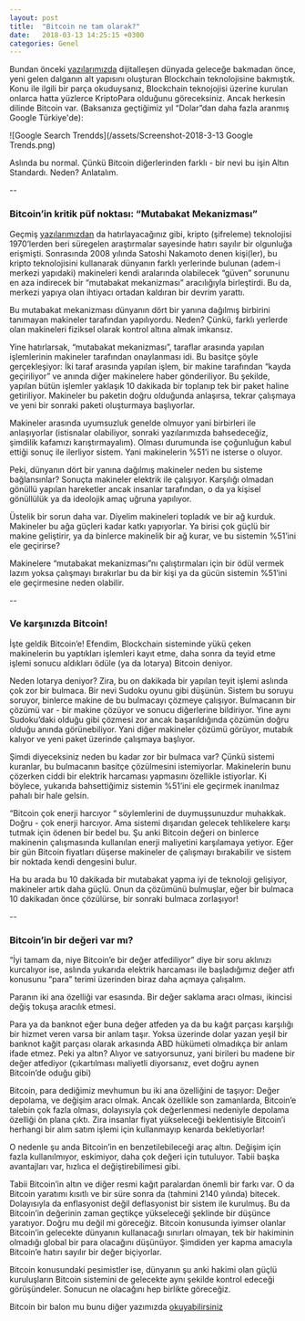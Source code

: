 ```yaml
---
layout: post
title:  "Bitcoin ne tam olarak?"
date:   2018-03-13 14:25:15 +0300
categories: Genel
---
```


Bundan önceki [yazılarımızda](/genel/2018/03/02/Sahi-nedir-bu-blockchain-allah-askina.html) dijitalleşen dünyada geleceğe bakmadan önce, yeni gelen dalganın alt yapısını oluşturan Blockchain teknolojisine bakmıştık. Konu ile ilgili bir parça okuduysanız, Blockchain teknojojisi üzerine kurulan onlarca hatta yüzlerce KriptoPara olduğunu göreceksiniz. Ancak herkesin dilinde Bitcoin var. (Baksanıza geçtiğimiz yıl “Dolar”dan daha fazla aranmış Google Türkiye'de): 

![Google Search Trendds](/assets/Screenshot-2018-3-13 Google Trends.png)

Aslında bu normal. Çünkü Bitcoin diğerlerinden farklı - bir nevi bu işin Altın Standardı. Neden? Anlatalım. 

--

### Bitcoin’in kritik püf noktası: “Mutabakat Mekanizması”

Geçmiş [yazılarımızdan](/genel/2018/03/01/Geceleri-uykunuzu-ne-kaciriyor.html) da hatırlayacağınız gibi, kripto (şifreleme) teknolojisi 1970’lerden beri süregelen araştırmalar sayesinde hatırı sayılır bir olgunluğa erişmişti. Sonrasında 2008 yılında Satoshi Nakamoto denen kişi(ler), bu kripto teknolojisini kullanarak dünyanın farklı yerlerinde bulunan (adem-i merkezi yapıdaki) makineleri kendi aralarında olabilecek “güven” sorununu en aza indirecek bir “mutabakat mekanizması” aracılığıyla birleştirdi. Bu da, merkezi yapıya olan ihtiyacı ortadan kaldıran bir devrim yarattı. 

Bu mutabakat mekanizması dünyanın dört bir yanına dağılmış birbirini tanımayan makineler tarafından yapılıyordu. Neden? Çünkü, farklı yerlerde olan makineleri fiziksel olarak kontrol altına almak imkansız. 

Yine hatırlarsak, “mutabakat mekanizması”, taraflar arasında yapılan işlemlerinin makineler tarafından onaylanması idi. Bu basitçe şöyle gerçekleşiyor: İki taraf arasında yapılan işlem, bir makine tarafından “kayda geçiriliyor” ve anında diğer makinelere haber gönderiliyor. Bu şekilde, yapılan bütün işlemler yaklaşık 10 dakikada bir toplanıp tek bir paket haline getiriliyor. Makineler bu paketin doğru olduğunda anlaşırsa, tekrar çalışmaya ve yeni bir sonraki paketi oluşturmaya başlıyorlar. 

Makineler arasında uyumsuzluk genelde olmuyor yani birbirleri ile anlaşıyorlar (istisnalar olabiliyor, sonraki yazılarımızda bahsedeceğiz, şimdilik kafamızı karıştırmayalım). Olması durumunda ise çoğunluğun kabul ettiği sonuç ile ilerliyor sistem. Yani makinelerin %51’i ne isterse o oluyor. 

Peki, dünyanın dört bir yanına dağılmış makineler neden bu sisteme bağlansınlar? Sonuçta makineler elektrik ile çalışıyor. Karşılığı olmadan gönüllü yapılan hareketler ancak insanlar tarafından, o da ya kişisel gönüllülük ya da ideolojik amaç uğruna yapılıyor. 

Üstelik bir sorun daha var. Diyelim makineleri topladık ve bir ağ kurduk. Makineler bu ağa güçleri kadar katkı yapıyorlar. Ya birisi çok güçlü bir makine geliştirir, ya da binlerce makinelik bir ağ kurar, ve bu sistemin %51’ini ele geçirirse?

Makinelere “mutabakat mekanizması”nı çalıştırmaları için bir ödül vermek lazım yoksa çalışmayı bırakırlar bu da bir kişi ya da gücün sistemin %51’ini ele geçirmesine neden olabilir. 

--

### Ve karşınızda Bitcoin!

İşte geldik Bitcoin’e!  Efendim, Blockchain sisteminde yükü çeken makinelerin bu yaptıkları işlemleri kayıt etme, daha sonra da teyid etme işlemi sonucu aldıkları ödüle (ya da lotarya) Bitcoin deniyor.

Neden lotarya deniyor? Zira, bu on dakikada bir yapılan teyit işlemi aslında çok zor bir bulmaca. Bir nevi Sudoku oyunu gibi düşünün. Sistem bu soruyu soruyor, binlerce makine de bu bulmacayı çözmeye çalışıyor. Bulmacanın bir çözümü var - bir makine çözüyor ve sonucu diğerlerine bildiriyor. Yine aynı Sudoku’daki olduğu gibi çözmesi zor ancak başarıldığında çözümün doğru olduğu anında görünebiliyor. Yani diğer makineler çözümü görüyor, mutabık kalıyor ve yeni paket üzerinde çalışmaya başlıyor. 

Şimdi diyeceksiniz neden bu kadar zor bir bulmaca var? Çünkü sistemi kuranlar, bu bulmacanın basitçe çözülmesini istemiyorlar. Makinelerin bunu çözerken ciddi bir elektrik harcaması yapmasını özellikle istiyorlar. Ki böylece, yukarıda bahsettiğimiz sistemin %51’ini ele geçirmek inanılmaz pahalı bir hale gelsin. 

“Bitcoin çok enerji harcıyor “ söylemlerini de duymuşsunuzdur muhakkak. Doğru - çok enerji harcıyor. Ama sistemi dışarıdan gelecek tehlikelere karşı tutmak için ödenen bir bedel bu. Şu anki Bitcoin değeri on binlerce makinenin çalışmasında kullanılan enerji maliyetini karşılamaya yetiyor. Eğer bir gün Bitcoin fiyatları düşerse makineler de çalışmayı bırakabilir ve sistem bir noktada kendi dengesini bulur. 

Ha bu arada bu 10 dakikada bir mutabakat yapma iyi de teknoloji gelişiyor, makineler artık daha güçlü. Onun da çözümünü bulmuşlar, eğer bir bulmaca 10 dakikadan önce çözülürse, bir sonraki bulmaca zorlaşıyor!

--

### Bitcoin’in bir değeri var mı?

“İyi tamam da, niye Bitcoin’e bir değer atfediliyor” diye bir soru aklınızı kurcalıyor ise, aslında yukarıda elektrik harcaması ile başladığımız değer atfı konusunu “para” terimi üzerinden biraz daha açmaya çalışalım. 

Paranın iki ana özelliği var esasında. Bir değer saklama aracı olması, ikincisi değiş tokuşa aracılık etmesi. 

Para ya da banknot eğer buna değer atfeden ya da bu kağıt parçası karşılığı bir hizmet veren varsa bir anlam taşır. Yoksa üzerinde dolar yazan yeşil bir banknot kağit parçası olarak arkasında ABD hükümeti olmadıkça bir anlam ifade etmez. Peki ya altın? Alıyor ve satıyorsunuz, yani birileri bu madene bir değer atfediyor (çıkartılması maliyetli diyorsanız, evet doğru aynen Bitcoin’de oduğu gibi) 

Bitcoin, para dediğimiz mevhumun bu iki ana özelliğini de taşıyor: Değer depolama, ve değişim aracı olmak. Ancak özellikle son zamanlarda, Bitcoin’e talebin çok fazla olması, dolayısıyla çok değerlenmesi nedeniyle depolama özelliği ön plana çıktı. Zira insanlar fiyat yükseleceği beklentisiyle Bitcoin’i herhangi bir alım satım işlemi için kullanmayıp kenarda bekletiyorlar!

O nedenle şu anda Bitcoin’in en benzetilebileceği araç altın. Değişim için fazla kullanılmıyor, eskimiyor, daha çok değeri için tutuluyor. Tabii başka avantajları var, hızlıca el değiştirebilimesi gibi. 

Tabii Bitcoin’in altın ve diğer resmi kağıt paralardan önemli bir farkı var. O da Bitcoin yaratımı kısıtlı ve bir süre sonra da (tahmini 2140 yılında) bitecek. Dolayısıyla da enflasyonist değil deflasyonist bir sistem ile kurulmuş. Bu da Bitcoin’in değerinin zaman geçtikçe yükseleceği şeklinde bir düşünce yaratıyor. Doğru mu değil mi göreceğiz. 
Bitcoin konusunda iyimser olanlar Bitcoin’in gelecekte dünyanın kullanacağı sınırları olmayan, tek bir hakiminin olmadığı global bir para olacağını düşünüyor. Şimdiden yer kapma amacıyla Bitcoin’e hatırı sayılır bir değer biçiyorlar. 

Bitcoin konusundaki pesimistler ise, dünyanın şu anki hakimi olan güçlü kuruluşların Bitcoin sistemini de gelecekte aynı şekilde kontrol edeceği görüşündeler. Sonucun ne olacağını hep birlikte göreceğiz. 

Bitcoin bir balon mu bunu diğer yazımızda [okuyabilirsiniz](/genel/2018/03/05/Bitcoin-balon-mu.html)


